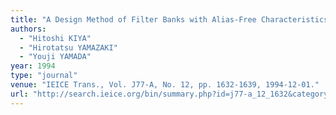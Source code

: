 ```yaml
---
title: "A Design Method of Filter Banks with Alias-Free Characteristics at Equally Spaced Frequency Points"
authors:
  - "Hitoshi KIYA"
  - "Hirotatsu YAMAZAKI"
  - "Youji YAMADA"
year: 1994
type: "journal"
venue: "IEICE Trans., Vol. J77-A, No. 12, pp. 1632-1639, 1994-12-01."
url: "http://search.ieice.org/bin/summary.php?id=j77-a_12_1632&category=A&year=1994&lang=E&abst=j"
---
```


